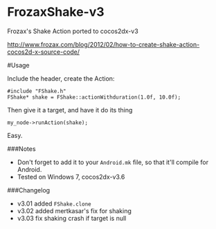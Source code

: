 # FrozaxShake-v3
Frozax's Shake Action ported to cocos2dx-v3

http://www.frozax.com/blog/2012/02/how-to-create-shake-action-cocos2d-x-source-code/


#Usage

Include the header, create the Action:

    #include "FShake.h"
    FShake* shake = FShake::actionWithduration(1.0f, 10.0f);
    
Then give it a target, and have it do its thing

    my_node->runAction(shake);
  
Easy.

###Notes

* Don't forget to add it to your `Android.mk` file, so that it'll compile for Android. 
* Tested on Windows 7, cocos2dx-v3.6

###Changelog

* v3.01 added `FShake.clone`
* v3.02 added mertkasar's fix for shaking
* v3.03 fix shaking crash if target is null
